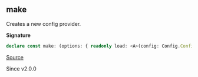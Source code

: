 ## make

Creates a new config provider.

**Signature**

```ts
declare const make: (options: { readonly load: <A>(config: Config.Config<A>) => Effect.Effect<A, ConfigError.ConfigError>; readonly flattened: ConfigProvider.Flat; }) => ConfigProvider
```

[Source](https://github.com/Effect-TS/effect/tree/main/packages/effect/src/ConfigProvider.ts#L147)

Since v2.0.0